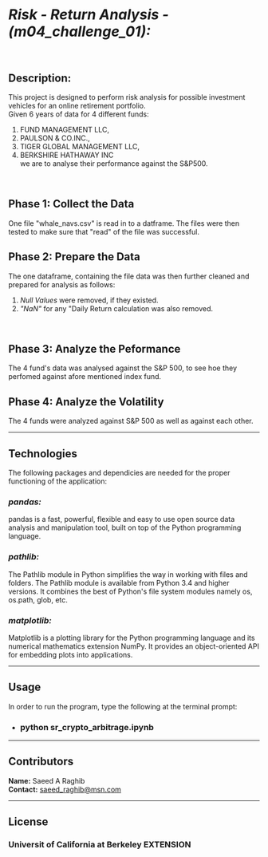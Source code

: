 # *Risk - Return Analysis - (m04_challenge_01):*<br><br>

## **Description:**<br>
This project is designed to perform risk analysis for possible investment vehicles for an online retirement portfolio.
<br>
Given 6 years of data for 4 different funds:
1. FUND MANAGEMENT LLC,
2. PAULSON & CO.INC.,
3. TIGER GLOBAL MANAGEMENT LLC,
4. BERKSHIRE HATHAWAY INC<br>
we are to analyse their performance against the S&P500.

<br>

## **Phase 1: Collect the Data**<br>
One file "whale_navs.csv" is read in to a datframe. The files were then tested to make sure that "read" of the file was successful.
<br>

## **Phase 2: Prepare the Data**<br>
The one dataframe, containing the file data was then further cleaned and prepared for analysis as follows:
1. *Null Values* were removed, if they existed.
2. *"NaN"* for any "Daily Return calculation was also removed.
<br>

## **Phase 3: Analyze the Peformance**<br>
The 4 fund's data was analysed against the S&P 500, to see hoe they perfomed against afore mentioned index fund.
<br>

## **Phase 4: Analyze the Volatility**<br>
The 4 funds were analyzed against S&P 500 as well as against each other.
<br>

---

## Technologies

The following packages and dependicies are needed for the proper functioning of the application:
### *pandas:*  
pandas is a fast, powerful, flexible and easy to use open source data analysis and manipulation tool,
built on top of the Python programming language.
<br>
### *pathlib:*
The Pathlib module in Python simplifies the way in working with files and folders. The Pathlib module is available from Python 3.4 and higher versions. It combines the best of Python's file system modules namely os, os.path, glob, etc.
<br>
### *matplotlib:*
Matplotlib is a plotting library for the Python programming language and its numerical mathematics extension NumPy. It provides an object-oriented API for embedding plots into applications.
<br>

---

## Usage

In order to run the program, type the following at the terminal prompt:
* ### python sr_crypto_arbitrage.ipynb

---

## Contributors

**Name:** Saeed A Raghib<br>
**Contact:** saeed_raghib@msn.com

---

## License

### Universit of California at Berkeley EXTENSION
